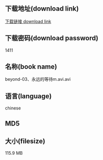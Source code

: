 ## 下载地址(download link)
[下载链接 download link](https://tutu365.netlify.app/?s=beyond-03%E3%80%81%E6%B0%B8%E8%BF%9C%E7%9A%84%E7%AD%89%E5%BE%85m.avi)

## 下载密码(download password)
1411

## 名称(book name)
beyond-03、永远的等待m.avi.avi

## 语言(language)
chinese

## MD5


## 大小(filesize)
115.9 MB
